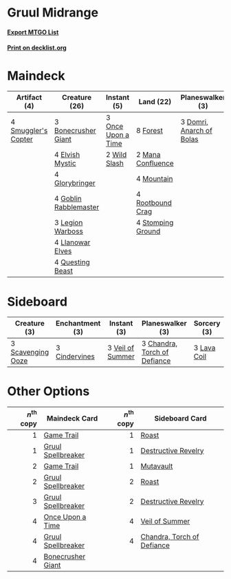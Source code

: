 # Gruul Midrange

#### [Export MTGO List](../collection/Gruul%20Midrange/Gruul%20Midrange.txt)
#### [Print on decklist.org](http://decklist.org/?deckmain=3%09Bonecrusher%20Giant%0A3%09Domri,%20Anarch%20of%20Bolas%0A4%09Elvish%20Mystic%0A8%09Forest%0A4%09Glorybringer%0A4%09Goblin%20Rabblemaster%0A3%09Legion%20Warboss%0A4%09Llanowar%20Elves%0A2%09Mana%20Confluence%0A4%09Mountain%0A3%09Once%20Upon%20a%20Time%0A4%09Questing%20Beast%0A4%09Rootbound%20Crag%0A4%09Smuggler's%20Copter%0A4%09Stomping%20Ground%0A2%09Wild%20Slash&deckside=3%09Chandra,%20Torch%20of%20Defiance%0A3%09Cindervines%0A3%09Lava%20Coil%0A3%09Scavenging%20Ooze%0A3%09Veil%20of%20Summer)
# Maindeck

|                                         Artifact (4)                                         |                                         Creature (26)                                          |                                         Instant (5)                                         |                                         Land (22)                                          |                                         Planeswalker (3)                                          |
|----------------------------------------------------------------------------------------------|------------------------------------------------------------------------------------------------|---------------------------------------------------------------------------------------------|--------------------------------------------------------------------------------------------|---------------------------------------------------------------------------------------------------|
|4 [Smuggler's Copter](http://gatherer.wizards.com/Pages/Card/Details.aspx?multiverseid=417808)|3 [Bonecrusher Giant](http://gatherer.wizards.com/Pages/Card/Details.aspx?multiverseid=473077)  |3 [Once Upon a Time](http://gatherer.wizards.com/Pages/Card/Details.aspx?multiverseid=473131)|8 [Forest](http://gatherer.wizards.com/Pages/Card/Details.aspx?multiverseid=439860)         |3 [Domri, Anarch of Bolas](http://gatherer.wizards.com/Pages/Card/Details.aspx?multiverseid=461118)|
|                                                                                              |4 [Elvish Mystic](http://gatherer.wizards.com/Pages/Card/Details.aspx?multiverseid=389499)      |2 [Wild Slash](http://gatherer.wizards.com/Pages/Card/Details.aspx?multiverseid=391959)      |2 [Mana Confluence](http://gatherer.wizards.com/Pages/Card/Details.aspx?multiverseid=409573)|                                                                                                   |
|                                                                                              |4 [Glorybringer](http://gatherer.wizards.com/Pages/Card/Details.aspx?multiverseid=426836)       |                                                                                             |4 [Mountain](http://gatherer.wizards.com/Pages/Card/Details.aspx?multiverseid=439859)       |                                                                                                   |
|                                                                                              |4 [Goblin Rabblemaster](http://gatherer.wizards.com/Pages/Card/Details.aspx?multiverseid=438486)|                                                                                             |4 [Rootbound Crag](http://gatherer.wizards.com/Pages/Card/Details.aspx?multiverseid=420934) |                                                                                                   |
|                                                                                              |3 [Legion Warboss](http://gatherer.wizards.com/Pages/Card/Details.aspx?multiverseid=452859)     |                                                                                             |4 [Stomping Ground](http://gatherer.wizards.com/Pages/Card/Details.aspx?multiverseid=405110)|                                                                                                   |
|                                                                                              |4 [Llanowar Elves](http://gatherer.wizards.com/Pages/Card/Details.aspx?multiverseid=129626)     |                                                                                             |                                                                                            |                                                                                                   |
|                                                                                              |4 [Questing Beast](http://gatherer.wizards.com/Pages/Card/Details.aspx?multiverseid=473133)     |                                                                                             |                                                                                            |                                                                                                   |


# Sideboard

|                                        Creature (3)                                        |                                    Enchantment (3)                                     |                                        Instant (3)                                        |                                           Planeswalker (3)                                            |                                     Sorcery (3)                                      |
|--------------------------------------------------------------------------------------------|----------------------------------------------------------------------------------------|-------------------------------------------------------------------------------------------|-------------------------------------------------------------------------------------------------------|--------------------------------------------------------------------------------------|
|3 [Scavenging Ooze](http://gatherer.wizards.com/Pages/Card/Details.aspx?multiverseid=420783)|3 [Cindervines](http://gatherer.wizards.com/Pages/Card/Details.aspx?multiverseid=457305)|3 [Veil of Summer](http://gatherer.wizards.com/Pages/Card/Details.aspx?multiverseid=466952)|3 [Chandra, Torch of Defiance](http://gatherer.wizards.com/Pages/Card/Details.aspx?multiverseid=417683)|3 [Lava Coil](http://gatherer.wizards.com/Pages/Card/Details.aspx?multiverseid=452858)|


# Other Options

|*n*<sup>th</sup> copy|                                        Maindeck Card                                        |*n*<sup>th</sup> copy|                                           Sideboard Card                                            |
|--------------------:|---------------------------------------------------------------------------------------------|--------------------:|-----------------------------------------------------------------------------------------------------|
|                    1|[Game Trail](http://gatherer.wizards.com/Pages/Card/Details.aspx?multiverseid=410044)        |                    1|[Roast](http://gatherer.wizards.com/Pages/Card/Details.aspx?multiverseid=394667)                     |
|                    1|[Gruul Spellbreaker](http://gatherer.wizards.com/Pages/Card/Details.aspx?multiverseid=457323)|                    1|[Destructive Revelry](http://gatherer.wizards.com/Pages/Card/Details.aspx?multiverseid=373351)       |
|                    2|[Game Trail](http://gatherer.wizards.com/Pages/Card/Details.aspx?multiverseid=410044)        |                    1|[Mutavault](http://gatherer.wizards.com/Pages/Card/Details.aspx?multiverseid=370733)                 |
|                    2|[Gruul Spellbreaker](http://gatherer.wizards.com/Pages/Card/Details.aspx?multiverseid=457323)|                    2|[Roast](http://gatherer.wizards.com/Pages/Card/Details.aspx?multiverseid=394667)                     |
|                    3|[Gruul Spellbreaker](http://gatherer.wizards.com/Pages/Card/Details.aspx?multiverseid=457323)|                    2|[Destructive Revelry](http://gatherer.wizards.com/Pages/Card/Details.aspx?multiverseid=373351)       |
|                    4|[Once Upon a Time](http://gatherer.wizards.com/Pages/Card/Details.aspx?multiverseid=473131)  |                    4|[Veil of Summer](http://gatherer.wizards.com/Pages/Card/Details.aspx?multiverseid=466952)            |
|                    4|[Gruul Spellbreaker](http://gatherer.wizards.com/Pages/Card/Details.aspx?multiverseid=457323)|                    4|[Chandra, Torch of Defiance](http://gatherer.wizards.com/Pages/Card/Details.aspx?multiverseid=417683)|
|                    4|[Bonecrusher Giant](http://gatherer.wizards.com/Pages/Card/Details.aspx?multiverseid=473077) |                     |                                                                                                     |

